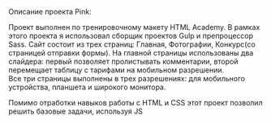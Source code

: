 Описание проекта Pink:

Проект выполнен по тренировочному макету HTML Academy. В рамках этого проекта я использовал сборщик проектов Gulp и препроцессор Sass. 
Сайт состоит из трех страниц: Главная, Фотографии, Конкурс(со страницей отправки формы).
На главной страницы использованы два слайдера: первый позволяет пролистывать комментарии, второй перемещает таблицу с тарифами на мобильном разрешении.  
Все три страницы выполнены в трех разрешениях: для мобильного устройства, планшета и широкого монитора.

Помимо отработки навыков работы с HTML и CSS этот проект позволил решить базовые задачи, используя JS
